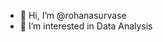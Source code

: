 - 👋 Hi, I’m @rohanasurvase
- 👀 I’m interested in Data Analysis

<!---
rohanasurvase/rohanasurvase is a ✨ special ✨ repository because its `README.md` (this file) appears on your GitHub profile.
You can click the Preview link to take a look at your changes.
--->
